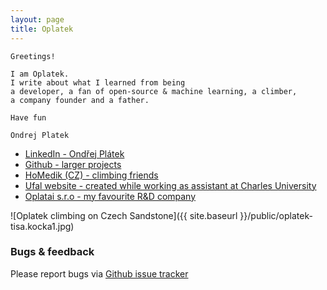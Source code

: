 ```yaml
---
layout: page
title: Oplatek
---
```


    Greetings!

    I am Oplatek.
    I write about what I learned from being
    a developer, a fan of open-source & machine learning, a climber,
    a company founder and a father.

    Have fun

    Ondrej Platek


* [LinkedIn - Ondřej Plátek](https://cz.linkedin.com/in/ondrejplatek)
* [Github - larger projects](https://github.com/oplatek/)
* [HoMedik (CZ) - climbing friends](http://www.homedik.cz)
* [Ufal website - created while working as assistant at Charles University](https://ufal.mff.cuni.cz/ondrej-platek)
* [Oplatai s.r.o - my favourite R&D company ](https://ufal.mff.cuni.cz/ondrej-platek)


![Oplatek climbing on Czech Sandstone]({{ site.baseurl }}/public/oplatek-tisa.kocka1.jpg)

### Bugs & feedback
Please report bugs via [Github issue tracker](https://github.com/oplatek/oplatek.github.io/issues/new)
